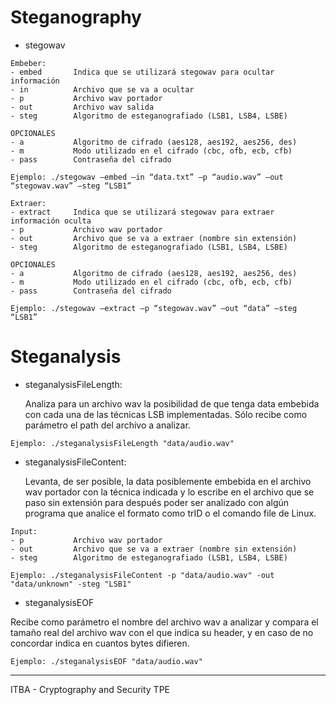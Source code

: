 # Steganography
- stegowav

```
Embeber:
- embed		  Indica que se utilizará stegowav para ocultar información
- in	      Archivo que se va a ocultar
- p 	      Archivo wav portador
- out	  	  Archivo wav salida
- steg  	  Algoritmo de esteganografiado (LSB1, LSB4, LSBE)

OPCIONALES
- a	          Algoritmo de cifrado (aes128, aes192, aes256, des)
- m	          Modo utilizado en el cifrado (cbc, ofb, ecb, cfb)
- pass  	  Contraseña del cifrado 

Ejemplo: ./stegowav –embed –in “data.txt” –p “audio.wav” –out “stegowav.wav” –steg “LSB1”
```
```
Extraer:
- extract     Indica que se utilizará stegowav para extraer información oculta
- p           Archivo wav portador
- out         Archivo que se va a extraer (nombre sin extensión)
- steg        Algoritmo de esteganografiado (LSB1, LSB4, LSBE)

OPCIONALES
- a           Algoritmo de cifrado (aes128, aes192, aes256, des)
- m           Modo utilizado en el cifrado (cbc, ofb, ecb, cfb)
- pass        Contraseña del cifrado 

Ejemplo: ./stegowav –extract –p “stegowav.wav” –out “data” –steg “LSB1”
```
# Steganalysis
- steganalysisFileLength:

  Analiza para un archivo wav la posibilidad de que tenga data embebida con cada una de las técnicas LSB implementadas. 
  Sólo recibe como parámetro el path del archivo a analizar.

```
Ejemplo: ./steganalysisFileLength "data/audio.wav"
```

- steganalysisFileContent:

  Levanta, de ser posible, la data posiblemente embebida en el archivo wav portador con la técnica indicada y lo escribe en el archivo que se paso sin extensión para después poder ser analizado con algún programa que analice el formato como trID o el comando file de Linux. 

```
Input:
- p           Archivo wav portador
- out         Archivo que se va a extraer (nombre sin extensión)
- steg        Algoritmo de esteganografiado (LSB1, LSB4, LSBE)

Ejemplo: ./steganalysisFileContent -p "data/audio.wav" -out "data/unknown" -steg "LSB1" 
```

- steganalysisEOF

Recibe como parámetro el nombre del archivo wav a analizar y compara el tamaño real del archivo wav con el que indica su header, y en caso de no concordar indica en cuantos bytes difieren.

```
Ejemplo: ./steganalysisEOF "data/audio.wav"
```

-------------

ITBA - Cryptography and Security TPE
